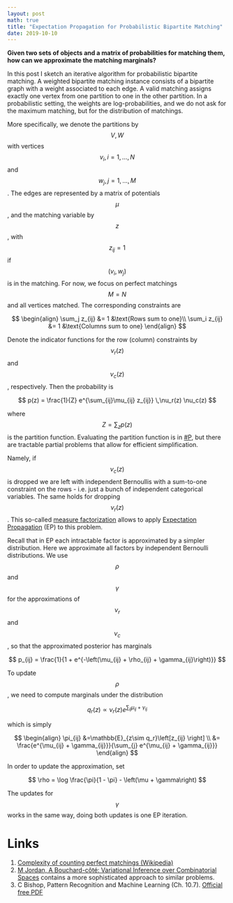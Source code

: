 ```yaml
---
layout: post
math: true
title: "Expectation Propagation for Probabilistic Bipartite Matching"
date: 2019-10-10
---
```


__Given two sets of objects and a matrix of probabilities for matching them, how can we approximate the matching marginals?__


In this post I sketch an iterative algorithm for probabilistic bipartite matching. A weighted bipartite matching instance consists of a bipartite graph with a weight associated to each edge. A valid matching assigns exactly one vertex from one partition to one in the other partition. In a probabilistic setting, the weights are log-probabilities, and we do not ask for the maximum matching, but for the distribution of matchings.

More specifically, we denote the partitions by $$V, W$$ with vertices $$v_i, i = 1,\ldots, N$$ and $$w_j, j = 1,\ldots,M$$. The edges are represented by a matrix of potentials $$\mu$$, and the matching variable by $$z$$, with $$z_{ij} = 1$$ if $$(v_i, w_j)$$ is in the matching. For now, we focus on perfect matchings $$M = N$$ and all vertices matched. The corresponding constraints are

$$
\begin{align}
\sum_j z_{ij} &= 1 &\text{Rows sum to one}\\
\sum_i z_{ij} &= 1 &\text{Columns sum to one}
\end{align}
$$

Denote the indicator functions for the row (column) constraints by $$\nu_r(z)$$ and $$\nu_c(z)$$, respectively. Then the probability is

$$
p(z) = \frac{1}{Z} e^{\sum_{ij}\mu_{ij} z_{ij}} \,\nu_r(z) \nu_c(z)
$$

where $$Z = \sum_z p(z)$$ is the partition function. Evaluating the partition function is in [#P][sharp-p], but there are tractable partial problems that allow for efficient simplification.

Namely, if $$\nu_c(z)$$ is dropped we are left with independent Bernoullis with a sum-to-one constraint on the rows - i.e. just a bunch of independent categorical variables. The same holds for dropping $$\nu_r(z)$$. This so-called [measure factorization][jordan-combinatorial] allows to apply [Expectation Propagation][bishop-ep] (EP) to this problem.

Recall that in EP each intractable factor is approximated by a simpler distribution. Here we approximate all factors by independent Bernoulli distributions. We use $$\rho$$ and $$\gamma$$ for the approximations of $$\nu_r$$ and $$\nu_c$$, so that the approximated posterior has marginals

$$
p_{ij} = \frac{1}{1 + e^{-\left(\mu_{ij} + \rho_{ij} + \gamma_{ij}\right)}}
$$

To update $$\rho$$, we need to compute marginals under the distribution

$$
q_r(z) \propto \nu_r(z) e^{\sum_{ij}\mu_{ij} + \gamma_{ij}}
$$

which is simply

$$
\begin{align}
\pi_{ij} &=\mathbb{E}_{z\sim q_r}\left[z_{ij} \right] \\
&= \frac{e^{\mu_{ij} + \gamma_{ij}}}{\sum_{j} e^{\mu_{ij} + \gamma_{ij}}}
\end{align}
$$

In order to update the approximation, set

$$
\rho = \log \frac{\pi}{1 - \pi} - \left(\mu + \gamma\right)
$$

The updates for $$\gamma$$ works in the same way, doing both updates is one EP iteration.


# Links

1. [Complexity of counting perfect matchings (Wikipedia)][sharp-p]
2. [M Jordan, A Bouchard-côté: Variational Inference over Combinatorial Spaces][jordan-combinatorial] contains a more sophisticated approach to similar problems.
3. C Bishop, Pattern Recognition and Machine Learning (Ch. 10.7). [Official free PDF][bishop-ep]

[sharp-p]:https://en.wikipedia.org/wiki/Sharp-P-completeness_of_01-permanent#Significance
[jordan-combinatorial]:https://papers.nips.cc/paper/4036-variational-inference-over-combinatorial-spaces
[bishop-ep]:https://www.microsoft.com/en-us/research/people/cmbishop/prml-book/
